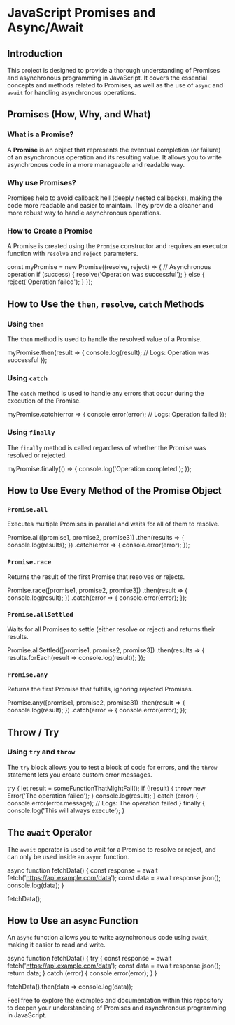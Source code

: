 

# JavaScript Promises and Async/Await

## Introduction
This project is designed to provide a thorough understanding of Promises and asynchronous programming in JavaScript. It covers the essential concepts and methods related to Promises, as well as the use of `async` and `await` for handling asynchronous operations.

## Promises (How, Why, and What)
### What is a Promise?
A **Promise** is an object that represents the eventual completion (or failure) of an asynchronous operation and its resulting value. It allows you to write asynchronous code in a more manageable and readable way.

### Why use Promises?
Promises help to avoid callback hell (deeply nested callbacks), making the code more readable and easier to maintain. They provide a cleaner and more robust way to handle asynchronous operations.

### How to Create a Promise
A Promise is created using the `Promise` constructor and requires an executor function with `resolve` and `reject` parameters.

const myPromise = new Promise((resolve, reject) => {
  // Asynchronous operation
  if (success) {
    resolve('Operation was successful');
  } else {
    reject('Operation failed');
  }
});


## How to Use the `then`, `resolve`, `catch` Methods
### Using `then`
The `then` method is used to handle the resolved value of a Promise.

myPromise.then(result => {
  console.log(result); // Logs: Operation was successful
});


### Using `catch`
The `catch` method is used to handle any errors that occur during the execution of the Promise.

myPromise.catch(error => {
  console.error(error); // Logs: Operation failed
});


### Using `finally`
The `finally` method is called regardless of whether the Promise was resolved or rejected.

myPromise.finally(() => {
  console.log('Operation completed');
});


## How to Use Every Method of the Promise Object
### `Promise.all`
Executes multiple Promises in parallel and waits for all of them to resolve.

Promise.all([promise1, promise2, promise3])
  .then(results => {
    console.log(results);
  })
  .catch(error => {
    console.error(error);
  });


### `Promise.race`
Returns the result of the first Promise that resolves or rejects.

Promise.race([promise1, promise2, promise3])
  .then(result => {
    console.log(result);
  })
  .catch(error => {
    console.error(error);
  });


### `Promise.allSettled`
Waits for all Promises to settle (either resolve or reject) and returns their results.

Promise.allSettled([promise1, promise2, promise3])
  .then(results => {
    results.forEach(result => console.log(result));
  });


### `Promise.any`
Returns the first Promise that fulfills, ignoring rejected Promises.

Promise.any([promise1, promise2, promise3])
  .then(result => {
    console.log(result);
  })
  .catch(error => {
    console.error(error);
  });


## Throw / Try
### Using `try` and `throw`
The `try` block allows you to test a block of code for errors, and the `throw` statement lets you create custom error messages.

try {
  let result = someFunctionThatMightFail();
  if (!result) {
    throw new Error('The operation failed');
  }
  console.log(result);
} catch (error) {
  console.error(error.message); // Logs: The operation failed
} finally {
  console.log('This will always execute');
}


## The `await` Operator
The `await` operator is used to wait for a Promise to resolve or reject, and can only be used inside an `async` function.

async function fetchData() {
  const response = await fetch('https://api.example.com/data');
  const data = await response.json();
  console.log(data);
}

fetchData();


## How to Use an `async` Function
An `async` function allows you to write asynchronous code using `await`, making it easier to read and write.

async function fetchData() {
  try {
    const response = await fetch('https://api.example.com/data');
    const data = await response.json();
    return data;
  } catch (error) {
    console.error(error);
  }
}

fetchData().then(data => console.log(data));


Feel free to explore the examples and documentation within this repository to deepen your understanding of Promises and asynchronous programming in JavaScript.

